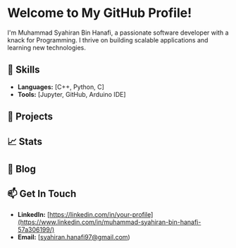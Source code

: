 # Welcome to My GitHub Profile!

I'm Muhammad Syahiran Bin Hanafi, a passionate software developer with a knack for Programming. I thrive on building scalable applications and learning new technologies.

## 🔧 Skills
- **Languages:** [C++, Python, C]
- **Tools:** [Jupyter, GitHub, Arduino IDE]

## 🌟 Projects


## 📈 Stats


## 📝 Blog


## 📫 Get In Touch
- **LinkedIn:** [https://linkedin.com/in/your-profile](https://www.linkedin.com/in/muhammad-syahiran-bin-hanafi-57a306199/)
- **Email:** [syahiran.hanafi97@gmail.com)
